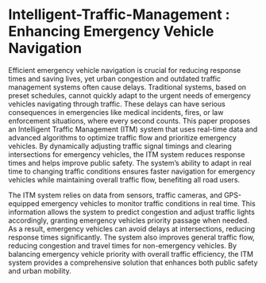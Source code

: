 # Intelligent-Traffic-Management : Enhancing Emergency Vehicle Navigation
Efficient emergency vehicle navigation is crucial for reducing response times and saving
lives, yet urban congestion and outdated traffic management systems often cause delays.
Traditional systems, based on preset schedules, cannot quickly adapt to the urgent needs of
emergency vehicles navigating through traffic. These delays can have serious consequences in
emergencies like medical incidents, fires, or law enforcement situations, where every second
counts. This paper proposes an Intelligent Traffic Management (ITM) system that uses real-time
data and advanced algorithms to optimize traffic flow and prioritize emergency vehicles. By
dynamically adjusting traffic signal timings and clearing intersections for emergency vehicles,
the ITM system reduces response times and helps improve public safety. The system’s ability
to adapt in real time to changing traffic conditions ensures faster navigation for emergency
vehicles while maintaining overall traffic flow, benefiting all road users.

The ITM system relies on data from sensors, traffic cameras, and GPS-equipped
emergency vehicles to monitor traffic conditions in real time. This information allows the
system to predict congestion and adjust traffic lights accordingly, granting emergency vehicles
priority passage when needed. As a result, emergency vehicles can avoid delays at intersections,
reducing response times significantly. The system also improves general traffic flow, reducing
congestion and travel times for non-emergency vehicles. By balancing emergency vehicle
priority with overall traffic efficiency, the ITM system provides a comprehensive solution that
enhances both public safety and urban mobility.
